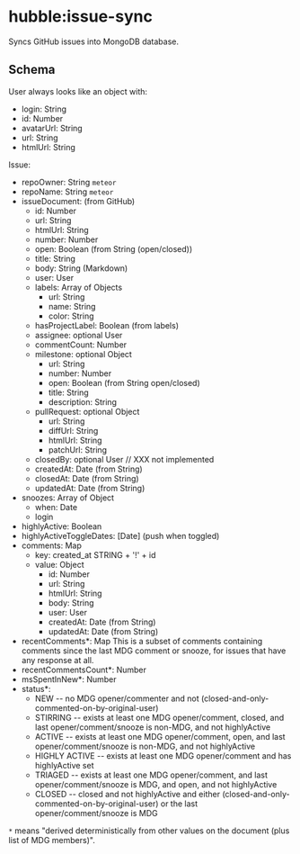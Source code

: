 # hubble:issue-sync

Syncs GitHub issues into MongoDB database.

## Schema

User always looks like an object with:
  - login: String
  - id: Number
  - avatarUrl: String
  - url: String
  - htmlUrl: String

Issue:
- repoOwner: String `meteor`
- repoName: String `meteor`
- issueDocument: (from GitHub)
  - id: Number
  - url: String
  - htmlUrl: String
  - number: Number
  - open: Boolean (from String (open/closed))
  - title: String
  - body: String (Markdown)
  - user: User
  - labels: Array of Objects
    - url: String
    - name: String
    - color: String
  - hasProjectLabel: Boolean (from labels)
  - assignee: optional User
  - commentCount: Number
  - milestone: optional Object
    - url: String
    - number: Number
    - open: Boolean (from String open/closed)
    - title: String
    - description: String
  - pullRequest: optional Object
    - url: String
    - diffUrl: String
    - htmlUrl: String
    - patchUrl: String
  - closedBy: optional User  // XXX not implemented
  - createdAt: Date (from String)
  - closedAt: Date (from String)
  - updatedAt: Date (from String)
- snoozes: Array of Object
  - when: Date
  - login
- highlyActive: Boolean
- highlyActiveToggleDates: [Date] (push when toggled)
- comments: Map
  - key: created_at STRING + '!' + id
  - value: Object
    - id: Number
    - url: String
    - htmlUrl: String
    - body: String
    - user: User
    - createdAt: Date (from String)
    - updatedAt: Date (from String)
- recentComments*: Map
  This is a subset of comments containing comments since the last
  MDG comment or snooze, for issues that have any response at all.
- recentCommentsCount*: Number
- msSpentInNew*: Number
- status*:
  - NEW -- no MDG opener/commenter and not (closed-and-only-commented-on-by-original-user)
  - STIRRING -- exists at least one MDG opener/comment, closed, and last opener/comment/snooze
    is non-MDG, and not highlyActive
  - ACTIVE -- exists at least one MDG opener/comment, open, and last opener/comment/snooze
    is non-MDG, and not highlyActive
  - HIGHLY ACTIVE -- exists at least one MDG opener/comment and has highlyActive set
  - TRIAGED -- exists at least one MDG opener/comment, and last opener/comment/snooze
    is MDG, and open, and not highlyActive
  - CLOSED -- closed and not highlyActive and either
    (closed-and-only-commented-on-by-original-user) or the last opener/comment/snooze is MDG

`*` means "derived deterministically from other values on the document (plus
list of MDG members)".
